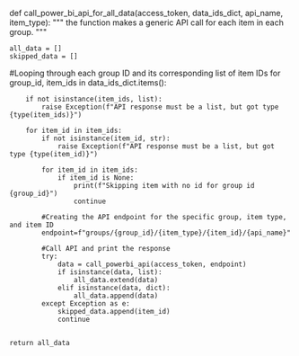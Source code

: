 def call_power_bi_api_for_all_data(access_token, data_ids_dict, api_name, item_type):
    """
    the function makes a generic API call for each item in each group.
    """
    
    all_data = []
    skipped_data = []

#Looping through each group ID and its corresponding list of item IDs
    for group_id, item_ids in data_ids_dict.items():

        if not isinstance(item_ids, list):
            raise Exception(f"API response must be a list, but got type {type(item_ids)}")

        for item_id in item_ids:
            if not isinstance(item_id, str):
                raise Exception(f"API response must be a list, but got type {type(item_id)}")

            for item_id in item_ids:
                if item_id is None:
                    print(f"Skipping item with no id for group id {group_id}")
                    continue
            
            #Creating the API endpoint for the specific group, item type, and item ID
            endpoint=f"groups/{group_id}/{item_type}/{item_id}/{api_name}"

            #Call API and print the response
            try: 
                data = call_powerbi_api(access_token, endpoint)
                if isinstance(data, list):
                    all_data.extend(data)
                elif isinstance(data, dict):
                    all_data.append(data)
            except Exception as e:
                skipped_data.append(item_id)
                continue
        

    return all_data
